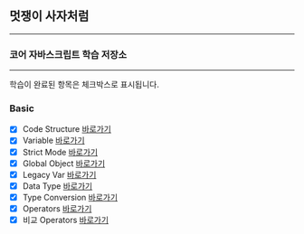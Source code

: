 ## 멋쟁이 사자처럼

---

### 코어 자바스크립트 학습 저장소

---

학습이 완료된 항목은 체크박스로 표시됩니다.

### Basic

- [x] Code Structure [바로가기](/client/chapter/core/01.codeStructure.js)
- [x] Variable [바로가기](/client/chapter/core/02.variable.js)
- [x] Strict Mode [바로가기](/client/chapter/core/03.strictMode.js)
- [x] Global Object [바로가기](/client/chapter/core/04.globalThis.js)
- [x] Legacy Var [바로가기](/client/chapter/core/05.legacyVar.js)
- [x] Data Type [바로가기](/client/chapter/core/06.dataType.js)
- [x] Type Conversion [바로가기](/client/chapter/core/07.typeConversion.js)
- [x] Operators [바로가기](/client/chapter/core/08-1.operators.js)
- [x] 비교 Operators [바로가기](/client/chapter/core/08-2.operators.js)
